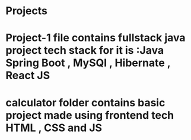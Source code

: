 # Projects <br>
# Project-1 file contains fullstack java project  tech stack for it is :Java Spring Boot , MySQl , Hibernate , React JS  <br>
# calculator folder contains basic project made using frontend tech HTML , CSS and JS 

